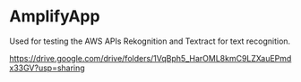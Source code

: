 # AmplifyApp
Used for testing the AWS APIs Rekognition and Textract for text recognition.

https://drive.google.com/drive/folders/1VqBph5_HarOML8kmC9LZXauEPmdx33GV?usp=sharing

